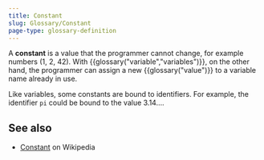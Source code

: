 ```yaml
---
title: Constant
slug: Glossary/Constant
page-type: glossary-definition
---
```




A **constant** is a value that the programmer cannot change, for example numbers (1, 2, 42). With {{glossary("variable","variables")}}, on the other hand, the programmer can assign a new {{glossary("value")}} to a variable name already in use.

Like variables, some constants are bound to identifiers. For example, the identifier `pi` could be bound to the value 3.14….

## See also

- [Constant](<https://en.wikipedia.org/wiki/Constant_(computer_programming)>) on Wikipedia
